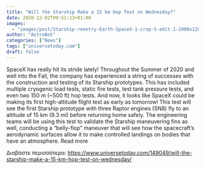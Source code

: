 ```yaml
---
title: "Will the Starship Make a 15 km Hop Test on Wednesday?"
date: 2020-12-02T00:51:13+01:00
images:
  - "images/post/Starship-reentry-Earth-SpaceX-1-crop-5-edit-1-2000x1200.jpg"
author: "AstroBot"
categories: ["News"]
tags: ["universetoday.com"]
draft: false
---
```


SpaceX has really hit its stride lately! Throughout the Summer of 2020 and well into the Fall, the company has experienced a string of successes with the construction and testing of its Starship prototypes. This has included multiple cryogenic load tests, static fire tests, test tank pressure tests, and even two 150 m (~500 ft) hop tests. And now, it looks like SpaceX could be making its first high-altitude flight test as early as tomorrow! This test will see the first Starship prototype with three Raptor engines (SN8) fly to an altitude of 15 km (9.3 mi) before returning home safely. The engineering teams will be using this test to validate the Starship maneuvering fins as well, conducting a “belly-flop” maneuver that will see how the spacecraft’s aerodynamic surfaces allow it to make controlled landings on bodies that have an atmosphere. Read more 

Διαβάστε περισσότερα: https://www.universetoday.com/149049/will-the-starship-make-a-15-km-hop-test-on-wednesday/
